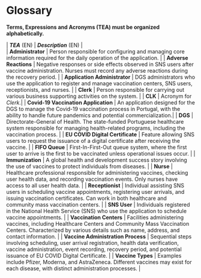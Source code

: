 # Glossary

**Terms, Expressions and Acronyms (TEA) must be organized alphabetically.**

| **_TEA_** (EN)  |  **_Description_** (EN)                                           |                                       
| **Administrator** |  Person responsible for configuring and managing core information required for the daily operation of the application. |
| **Adverse Reactions** | Negative responses or side effects observed in SNS users after vaccine administration. Nurses must record any adverse reactions during the recovery period. |
| **Application Administrator** | DGS administrators who use the application to register and manage vaccination centers, SNS users, receptionists, and nurses. |
| **Clerk** |  Person responsible for carrying out various business supporting activities on the system. |
| **CLK** |  Acronym for _Clerk_.|
| **Covid-19 Vaccination Application** | An application designed for the DGS to manage the Covid-19 vaccination process in Portugal, with the ability to handle future pandemics and potential commercialization.|
| **DGS** | Directorate-General of Health. The state-funded Portuguese healthcare system responsible for managing health-related programs, including the vaccination process. |
| **EU COVID Digital Certificate** | Feature allowing SNS users to request the issuance of a digital certificate after receiving the vaccine. |
| **FIFO Queue** | First-In-First-Out queue system, where the first user to arrive is the first to be vaccinated unless operational issues occur. |
| **Immunization** | A global health and development success story involving the use of vaccines to protect individuals from diseases. |
| **Nurse** | Healthcare professional responsible for administering vaccines, checking user health data, and recording vaccination events. Only nurses have access to all user health data. |
| **Receptionist** | Individual assisting SNS users in scheduling vaccine appointments, registering user arrivals, and issuing vaccination certificates. Can work in both healthcare and community mass vaccination centers. |
| **SNS User** | Individuals registered in the National Health Service (SNS) who use the application to schedule vaccine appointments. |
| **Vaccination Centers** | Facilities administering vaccines, including Healthcare Centers and Community Mass Vaccination Centers. Characterized by various details such as name, address, and contact information. |
| **Vaccine Administration Process** | Sequential steps involving scheduling, user arrival registration, health data verification, vaccine administration, event recording, recovery period, and potential issuance of EU COVID Digital Certificate. |
| **Vaccine Types** | Examples include Pfizer, Moderna, and AstraZeneca. Different vaccines may exist for each disease, with distinct administration processes. |










